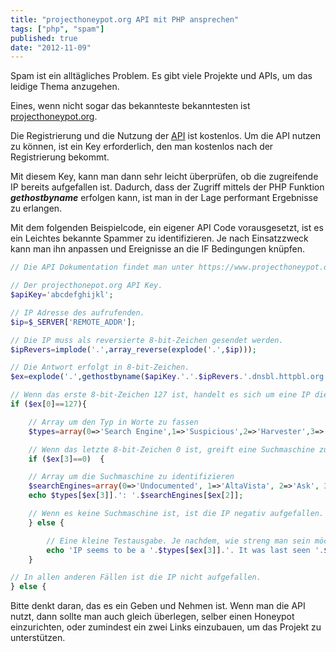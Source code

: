 ```yaml
---
title: "projecthoneypot.org API mit PHP ansprechen"
tags: ["php", "spam"]
published: true
date: "2012-11-09"
---
```


Spam ist ein alltägliches Problem. Es gibt viele Projekte und APIs, um das leidige Thema anzugehen.

Eines, wenn nicht sogar das bekannteste bekanntesten ist [projecthoneypot.org](http://www.projecthoneypot.org "projecthoneypot.org").

Die Registrierung und die Nutzung der [API](https://www.projecthoneypot.org/httpbl_api.php) ist kostenlos. Um die API nutzen zu können, ist ein Key erforderlich, den man kostenlos nach der Registrierung bekommt.

Mit diesem Key, kann man dann sehr leicht überprüfen, ob die zugreifende IP bereits aufgefallen ist. Dadurch, dass der Zugriff mittels der PHP Funktion ***gethostbyname*** erfolgen kann, ist man in der Lage performant Ergebnisse zu erlangen.

Mit dem folgenden Beispielcode, ein eigener API Code vorausgesetzt, ist es ein Leichtes bekannte Spammer zu identifizieren. Je nach Einsatzzweck kann man ihn anpassen und Ereignisse an die IF Bedingungen knüpfen.

```php
// Die API Dokumentation findet man unter https://www.projecthoneypot.org/httpbl_api.php

// Der projecthonepot.org API Key.
$apiKey='abcdefghijkl';

// IP Adresse des aufrufenden.
$ip=$_SERVER['REMOTE_ADDR'];

// Die IP muss als reversierte 8-bit-Zeichen gesendet werden.
$ipRevers=implode('.',array_reverse(explode('.',$ip)));

// Die Antwort erfolgt in 8-bit-Zeichen.
$ex=explode('.',gethostbyname($apiKey.'.'.$ipRevers.'.dnsbl.httpbl.org'));

// Wenn das erste 8-bit-Zeichen 127 ist, handelt es sich um eine IP die bereits in irgend einen Honeypot getappt ist.
if ($ex[0]==127){

    // Array um den Typ in Worte zu fassen
    $types=array(0=>'Search Engine',1=>'Suspicious',2=>'Harvester',3=>'Suspicious & Harvester',4=>'Comment Spammer',5=>'Suspicious & Comment Spammer',6=>'Harvester & Comment Spammer',7=>'Suspicious & Harvester & Comment Spammer');

    // Wenn das letzte 8-bit-Zeichen 0 ist, greift eine Suchmaschine zu.
    if ($ex[3]==0)  {

    // Array um die Suchmaschine zu identifizieren
    $searchEngines=array(0=>'Undocumented', 1=>'AltaVista', 2=>'Ask', 3=>'Baidu', 4=>'Excite', 5=>'Google', 6=>'Looksmart', 7=>'Lycos', 8=>'MSN', 9=>'Yahoo', 10=>'Cuil', 11=>'InfoSeek', 12=>'Miscellaneous');
    echo $types[$ex[3]].': '.$searchEngines[$ex[2]];

    // Wenn es keine Suchmaschine ist, ist die IP negativ aufgefallen.
    } else {

        // Eine kleine Testausgabe. Je nachdem, wie streng man sein möchte, kann man die die IP zulassen, wenn das letzte Auftauchen lange her ist, und oder die Gefahr als gering eingestuft wird.
        echo 'IP seems to be a '.$types[$ex[3]].'. It was last seen '.$ex[1].' day(s) ago and has a threat score of '.$ex[2];
    }

// In allen anderen Fällen ist die IP nicht aufgefallen.
} else {
```

Bitte denkt daran, das es ein Geben und Nehmen ist. Wenn man die API nutzt, dann sollte man auch gleich überlegen, selber einen Honeypot einzurichten, oder zumindest ein zwei Links einzubauen, um das Projekt zu unterstützen.

